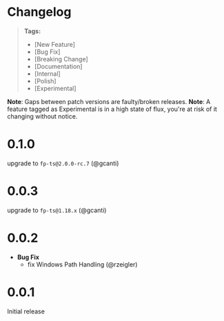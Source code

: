 # Changelog

> **Tags:**
>
> - [New Feature]
> - [Bug Fix]
> - [Breaking Change]
> - [Documentation]
> - [Internal]
> - [Polish]
> - [Experimental]

**Note**: Gaps between patch versions are faulty/broken releases.
**Note**: A feature tagged as Experimental is in a high state of flux, you're at risk of it changing without notice.

# 0.1.0

upgrade to `fp-ts@2.0.0-rc.7` (@gcanti)

# 0.0.3

upgrade to `fp-ts@1.18.x` (@gcanti)

# 0.0.2

- **Bug Fix**
  - fix Windows Path Handling (@rzeigler)

# 0.0.1

Initial release
